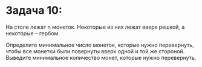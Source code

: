 # Задача 10: 
На столе лежат n монеток. Некоторые из них лежат вверх решкой, а некоторые – гербом.

Определите минимальное число монеток, которые нужно перевернуть, чтобы все монетки были повернуты вверх одной и той же стороной. Выведите минимальное количество монет, которые нужно перевернуть.